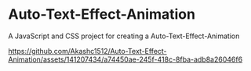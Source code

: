 # Auto-Text-Effect-Animation
A JavaScript and CSS project for creating a  Auto-Text-Effect-Animation


https://github.com/Akashc1512/Auto-Text-Effect-Animation/assets/141207434/a74450ae-245f-418c-8fba-adb8a26046f6

